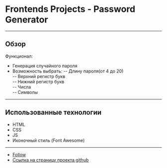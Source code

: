 # Frontends Projects - Password Generator 
___

## Обзор
Функционал:
 - Генерация случайного пароля
 - Возможность выбрать:
 -- Длину пароля(от 4 до 20)\
 -- Верхний регистр букв\
 -- Нижний регистр букв\
 -- Числа\
 -- Символы
___

## Использованные технологии
* HTML
* CSS
* JS
* Иконочный стиль (Font Awesome)
___

* [Follow](https://frontendsprojects.com/)
* [Ссылка на страницу проекта github](https://volkova-fe.github.io/password-generator)
